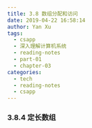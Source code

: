 ```yaml
---
title: 3.8 数组分配和访问
date: 2019-04-22 16:58:14
author: Yan Xu
tags:
  - csapp
  - 深入理解计算机系统  
  - reading-notes
  - part-01
  - chapter-03
categories:
  - tech
  - reading-notes
  - csapp
---
```


### 3.8.4 定长数组
